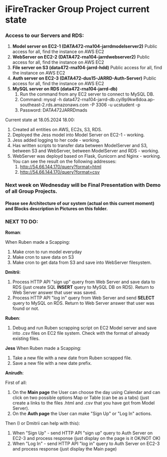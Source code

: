 # iFireTracker Group Project current state

### Access to our Servers and RDS:

1. **Model server on EC2-1 (DATA472-rna104-jarrdmodelserver2)** Public access for all, find the instance on AWS EC2
2. **WebServer on EC2-2 (DATA472-rna104-jarrdwebserver2)** Public access for all, find the instance on AWS EC2
3. **File server on S3 (data472-rna104-jarrd-hdd)** Public access for all, find the instance on AWS EC2
4. **Auth server on EC2-3 (DATA472-dus15-JARRD-Auth-Server)** Public access for all, find the instance on AWS EC2
5. **MySQL server on RDS (data472-rna104-jarrd-db)**
   1. Run the command from any EC2 server to connect to MySQL DB. 
   2. Command: mysql -h data472-rna104-jarrd-db.cyi9p9kw8doa.ap-southeast-2.rds.amazonaws.com -P 3306 -u ucstudent -p
   3. Password: DATA472JARRDmads


Current state at 18.05.2024 18.00:

1. Created all entities on AWS, EC2s, S3, RDS.
2. Deployed the Jess model into Model Server on EC2-1 - working.
3. Jess added logging to her code - working. 
4. Has written scripts to transfer data between ModelServer and S3, between S3 and WebServer, between ModelServer and RDS - working.
5. WebServer was deployd based on Flask, Gunicorn and Nginx - working. You can see the result on the following addresses:
   1. http://54.66.144.170/query?format=html
   2. http://54.66.144.170/query?format=csv

### Next week on Wednesday will be Final Presentation with Demo of all Group Projects.

#### Please see Architecture of our system (actual on this current moment) and Blocks description in Pictures on this folder.

### NEXT TO DO:

**Roman**:

When Ruben made a Scapping:
1. Make cron to run model everyday
2. Make cron to save data on S3
3. Make cron to get data from S3 and save into WebServer filesystem. 

**Dmitrii**:

1. Process HTTP API "sign up" query from Web Server and save data to RDS (just create SQL **INSERT** query to MySQL DB on RDS). Return to Web Server answer that user was saved.
2. Process HTTP API "log in" query from Web Server and send **SELECT** query to MySQL on RDS. Return to Web Server answer that user was found or not.

**Ruben**:

1. Debug and run Ruben scrapping script on EC2 Model server and save into .csv files on EC2 file system. Check with the format of already existing files.

**Jess**
When Ruben made a Scapping:
1. Take a new file with a new date from Ruben scrapped file.
2. Save a new file with a new date prefix.

**Anirudh**:

First of all:
1. On the **Main page** the User can choose the day using Calendar and can click on two possible options Map or Table (can be as a tabs) (just create a links to the files .html and .csv that you have got from Model Server).
2. On the **Auth page** the User can make "Sign Up" or "Log In" actions.

Then (I or Dmitrii can help with this):
1. When "Sign Up" - send HTTP API "sign up" query to Auth Server on EC2-3 and process response (just display on the page is it OK/NOT OK)
2. When "Log In" - send HTTP API "log in" query to Auth Server on EC2-3 and process response (just display the Main page)



